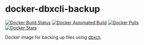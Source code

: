 [hub]: https://hub.docker.com/r/pkoenig10/dbxcli-backup

# docker-dbxcli-backup

[![Docker Build Status](https://img.shields.io/docker/cloud/build/pkoenig10/dbxcli-backup.svg)][hub] [![Docker Automated Build](https://img.shields.io/docker/cloud/automated/pkoenig10/dbxcli-backup.svg)][hub] [![Docker Pulls](https://img.shields.io/docker/pulls/pkoenig10/dbxcli-backup.svg)][hub] [![Docker Stars](https://img.shields.io/docker/stars/pkoenig10/dbxcli-backup.svg)][hub]

Docker image for backing up files using [dbxcli](https://github.com/dropbox/dbxcli).
